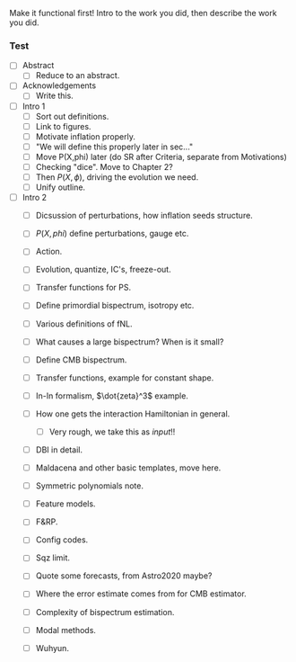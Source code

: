 Make it functional first! Intro to the work you did, then
describe the work you did.

### Test
 - [ ] Abstract
    - [ ] Reduce to an abstract.
 - [ ] Acknowledgements
    - [ ] Write this.
 - [ ] Intro 1
    - [ ] Sort out definitions.
    - [ ] Link to figures.
    - [ ] Motivate inflation properly.
    - [ ] "We will define this properly later in sec..."
    - [ ] Move P(X,phi) later (do SR after Criteria, separate from Motivations)
    - [ ] Checking "dice". Move to Chapter 2?
    - [ ] Then $P(X,\phi)$, driving the evolution we need.
    - [ ] Unify outline.
 - [ ] Intro 2
    - [ ] Dicsussion of perturbations, how inflation seeds structure.
    - [ ] $P(X, phi)$ define perturbations, gauge etc.
    - [ ] Action.
    - [ ] Evolution, quantize, IC's, freeze-out.
    - [ ] Transfer functions for PS.
    - [ ] Define primordial bispectrum, isotropy etc.
    - [ ] Various definitions of fNL.
    - [ ] What causes a large bispectrum? When is it small?
    - [ ] Define CMB bispectrum.
    - [ ] Transfer functions, example for constant shape.
    - [ ] In-In formalism, $\dot{zeta}^3$ example.
    - [ ] How one gets the interaction Hamiltonian in general.
        - [ ] Very rough, we take this as *input*!!
    - [ ] DBI in detail.
    - [ ] Maldacena and other basic templates, move here.
    - [ ] Symmetric polynomials note.
    - [ ] Feature models.
    - [ ] F&RP.
    - [ ] Config codes.
    - [ ] Sqz limit.
    - [ ] Quote some forecasts, from Astro2020 maybe?
    - [ ] Where the error estimate comes from for CMB estimator.
    - [ ] Complexity of bispectrum estimation.
    - [ ] Modal methods.
    - [ ] Wuhyun.






